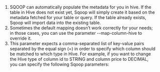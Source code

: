 1. SQOOP can automatically populate the metadata for you in hive. If the table in Hive does not exist yet, Sqoop will simply create it based on the metadata fetched for your table or query. If the table already exists, Sqoop will import data into the existing table.
2. Sometimes the default mapping doesn’t work correctly for your needs; in those cases, you can use the parameter --map-column-hive to override it. 
3. This parameter expects  a comma-separated list of key-value pairs separated by the equal sign \(=\) in order to  specify which column should be matched to which type in Hive. For example, if you  want to change the Hive type of column id to STRING and column price to DECIMAL, you can specify the following Sqoop parameters:



